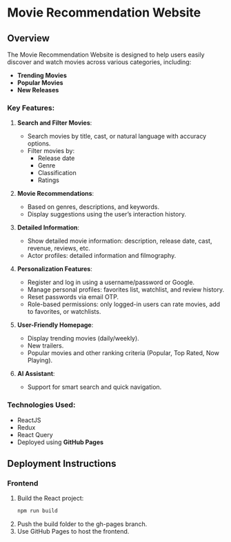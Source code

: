 # Movie Recommendation Website

## Overview
The Movie Recommendation Website is designed to help users easily discover and watch movies across various categories, including:
- **Trending Movies**
- **Popular Movies**
- **New Releases**

### Key Features:
1. **Search and Filter Movies**:
   - Search movies by title, cast, or natural language with accuracy options.
   - Filter movies by:
     - Release date
     - Genre
     - Classification
     - Ratings

2. **Movie Recommendations**:
   - Based on genres, descriptions, and keywords.
   - Display suggestions using the user’s interaction history.

3. **Detailed Information**:
   - Show detailed movie information: description, release date, cast, revenue, reviews, etc.
   - Actor profiles: detailed information and filmography.

4. **Personalization Features**:
   - Register and log in using a username/password or Google.
   - Manage personal profiles: favorites list, watchlist, and review history.
   - Reset passwords via email OTP.
   - Role-based permissions: only logged-in users can rate movies, add to favorites, or watchlists.

5. **User-Friendly Homepage**:
   - Display trending movies (daily/weekly).
   - New trailers.
   - Popular movies and other ranking criteria (Popular, Top Rated, Now Playing).

6. **AI Assistant**:
   - Support for smart search and quick navigation.

### Technologies Used:
  - ReactJS
  - Redux
  - React Query
  - Deployed using **GitHub Pages**

## Deployment Instructions

### Frontend
1. Build the React project:
   ```bash
   npm run build
2. Push the build folder to the gh-pages branch.
3. Use GitHub Pages to host the frontend.
   
